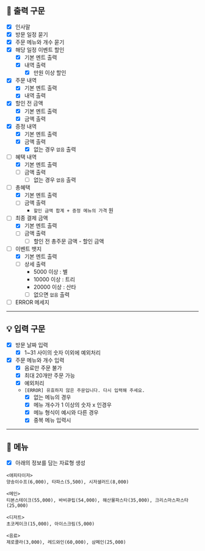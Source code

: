 ## 📌 출력 구문

- [x] 인사말
- [x] 방문 일정 묻기
- [x] 주문 메뉴와 개수 묻기
- [x] 해당 일정 이벤트 할인
    - [x] 기본 멘트 출력
    - [x] 내역 출력
        - [x] 만원 이상 할인
- [x] 주문 내역
    - [x] 기본 멘트 출력
    - [x] 내역 출력
- [x] 할인 전 금액
    - [x] 기본 멘트 출력
    - [x] 금액 출력
- [x] 증정 내역
    - [x] 기본 멘트 출력
    - [x] 금액 출력
        - [x] 없는 경우 `없음` 출력
- [ ] 혜택 내역
    - [x] 기본 멘트 출력
    - [ ] 금액 출력
        - [ ] 없는 경우 `없음` 출력
- [ ] 총혜택
    - [x] 기본 멘트 출력
    - [ ] 금액 출력
      - `할인 금액 합계 + 증정 메뉴의 가격` 원
- [ ] 최종 결제 금액
    - [x] 기본 멘트 출력
    - [ ] 금액 출력
      - [ ] 할인 전 총주문 금액 - 할인 금액
- [ ] 이벤트 뱃지
    - [x] 기본 멘트 출력
    - [ ] 상세 출력
      - 5000 이상  :  별
      - 10000 이상 : 트리
      - 20000 이상 : 산타
      - [ ] 없으면 `없음` 출력

- [ ] ERROR 메세지

---

## 💡 입력 구문

- [x] 방문 날짜 입력
    - [x] 1~31 사이의 숫자 이외에 예외처리
- [x] 주문 메뉴와 개수 입력
    - [x] 음료만 주문 불가
    - [x] 최대 20개만 주문 가능
    - [x] 예외처리
    - `[ERROR] 유효하지 않은 주문입니다. 다시 입력해 주세요.`
        - [x] 없는 메뉴의 경우
        - [X] 메뉴 개수가 1 이상의 숫자 x 인경우
        - [x] 메뉴 형식이 예시와 다른 경우
        - [x] 중복 메뉴 입력시

---

## 🧾 메뉴

-[x] 아래의 정보를 담는 자료형 생성

```
<애피타이저>
양송이수프(6,000), 타파스(5,500), 시저샐러드(8,000)

<메인>
티본스테이크(55,000), 바비큐립(54,000), 해산물파스타(35,000), 크리스마스파스타(25,000)

<디저트>
초코케이크(15,000), 아이스크림(5,000)

<음료>
제로콜라(3,000), 레드와인(60,000), 샴페인(25,000)
```

